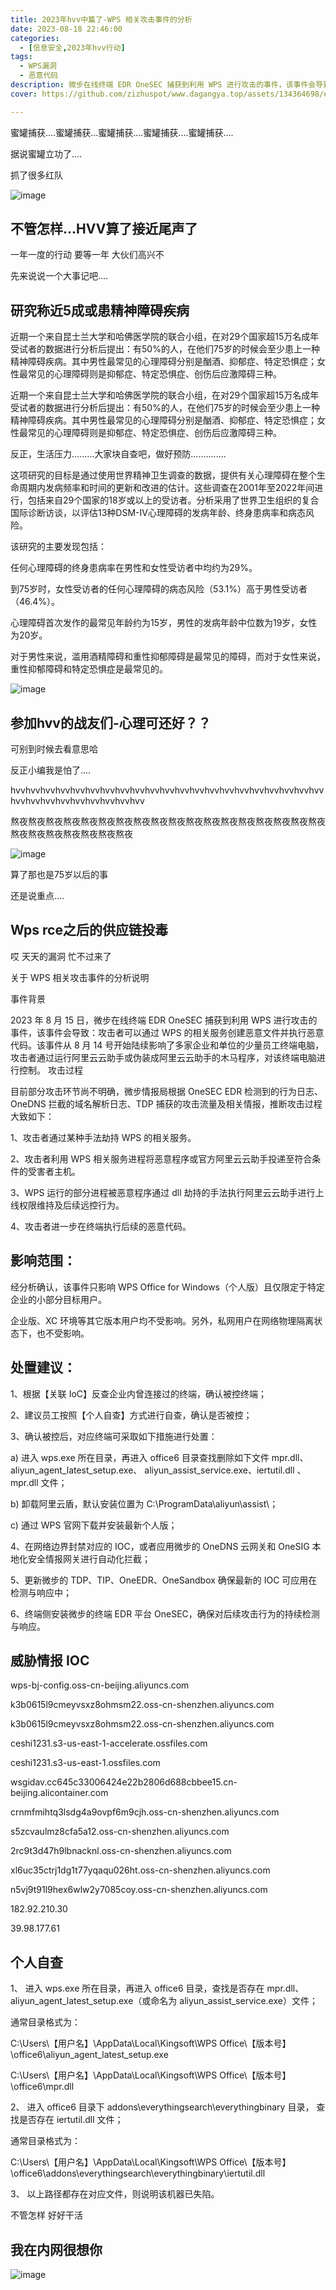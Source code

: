 ```yaml
---
title: 2023年hvv中篇了-WPS 相关攻击事件的分析
date: 2023-08-18 22:46:00
categories:
  - [信息安全,2023年hvv行动]
tags:
  - WPS漏洞
  - 恶意代码
description: 微步在线终端 EDR OneSEC 捕获到利用 WPS 进行攻击的事件，该事件会导致：攻击者可以通过 WPS 的相关服务创建恶意文件并执行恶意代码。该事件从 8 月 14 号开始陆续影响了多家企业和单位的少量员工终端电脑，攻击者通过运行阿里云云助手或伪装成阿里云云助手的木马程序，对该终端电脑进行控制。
cover: https://github.com/zizhuspot/www.dagangya.top/assets/134364698/ef634ad6-fe4b-4cc4-a997-0b839ca383aa

---
```

蜜罐捕获....蜜罐捕获...蜜罐捕获....蜜罐捕获....蜜罐捕获....

据说蜜罐立功了....

抓了很多红队

![image](https://github.com/zizhuspot/www.dagangya.top/assets/134364698/d1122572-4a4b-4278-b0fc-f99fb71208af)

## 不管怎样...HVV算了接近尾声了

一年一度的行动  要等一年  大伙们高兴不

先来说说一个大事记吧....

## 研究称近5成或患精神障碍疾病

近期一个来自昆士兰大学和哈佛医学院的联合小组，在对29个国家超15万名成年受试者的数据进行分析后提出：有50%的人，在他们75岁的时候会至少患上一种精神障碍疾病。其中男性最常见的心理障碍分别是酗酒、抑郁症、特定恐惧症；女性最常见的心理障碍则是抑郁症、特定恐惧症、创伤后应激障碍三种。

近期一个来自昆士兰大学和哈佛医学院的联合小组，在对29个国家超15万名成年受试者的数据进行分析后提出：有50%的人，在他们75岁的时候会至少患上一种精神障碍疾病。其中男性最常见的心理障碍分别是酗酒、抑郁症、特定恐惧症；女性最常见的心理障碍则是抑郁症、特定恐惧症、创伤后应激障碍三种。

反正，生活压力.........大家块自查吧，做好预防..............

这项研究的目标是通过使用世界精神卫生调查的数据，提供有关心理障碍在整个生命周期内发病频率和时间的更新和改进的估计。这些调查在2001年至2022年间进行，包括来自29个国家的18岁或以上的受访者。分析采用了世界卫生组织的复合国际诊断访谈，以评估13种DSM-IV心理障碍的发病年龄、终身患病率和病态风险。

该研究的主要发现包括：

任何心理障碍的终身患病率在男性和女性受访者中均约为29%。

到75岁时，女性受访者的任何心理障碍的病态风险（53.1%）高于男性受访者（46.4%）。

心理障碍首次发作的最常见年龄约为15岁，男性的发病年龄中位数为19岁，女性为20岁。

对于男性来说，滥用酒精障碍和重性抑郁障碍是最常见的障碍，而对于女性来说，重性抑郁障碍和特定恐惧症是最常见的。

![image](https://github.com/zizhuspot/www.dagangya.top/assets/134364698/503537ff-0d35-4059-8155-44bec0a61f68)


## 参加hvv的战友们-心理可还好？？

可别到时候去看意思哈

反正小编我是怕了....

hvvhvvhvvhvvhvvhvvhvvhvvhvvhvvhvvhvvhvvhvvhvvhvvhvvhvvhvvhvvhvvhvvhvvhvvhvvhvvhvvhvvhvvhvv

熬夜熬夜熬夜熬夜熬夜熬夜熬夜熬夜熬夜熬夜熬夜熬夜熬夜熬夜熬夜熬夜熬夜熬夜熬夜熬夜熬夜熬夜熬夜熬夜熬夜

![image](https://github.com/zizhuspot/www.dagangya.top/assets/134364698/7a9a40ef-7e9a-43aa-b3e7-7b064892c8d1)

算了那也是75岁以后的事

还是说重点....

## Wps rce之后的供应链投毒

哎 天天的漏洞 忙不过来了

关于 WPS 相关攻击事件的分析说明

事件背景

2023 年 8 月 15 日，微步在线终端 EDR OneSEC 捕获到利用 WPS 进行攻击的事件，该事件会导致：攻击者可以通过 WPS 的相关服务创建恶意文件并执行恶意代码。该事件从 8 月 14 号开始陆续影响了多家企业和单位的少量员工终端电脑，攻击者通过运行阿里云云助手或伪装成阿里云云助手的木马程序，对该终端电脑进行控制。
攻击过程

目前部分攻击环节尚不明确，微步情报局根据 OneSEC EDR 检测到的行为日志、OneDNS 拦截的域名解析日志、TDP 捕获的攻击流量及相关情报，推断攻击过程大致如下：

1、攻击者通过某种手法劫持 WPS 的相关服务。

2、攻击者利用 WPS 相关服务进程将恶意程序或官方阿里云云助手投递至符合条件的受害者主机。

3、WPS 运行的部分进程被恶意程序通过 dll 劫持的手法执行阿里云云助手进行上线权限维持及后续远控行为。

4、攻击者进一步在终端执行后续的恶意代码。

## 影响范围：

经分析确认，该事件只影响 WPS Office for Windows（个人版）且仅限定于特定企业的小部分目标用户。

企业版、XC 环境等其它版本用户均不受影响。另外，私网用户在网络物理隔离状态下，也不受影响。

## 处置建议：

1、根据【关联 IoC】反查企业内曾连接过的终端，确认被控终端；

2、建议员工按照【个人自查】方式进行自查，确认是否被控；

3、确认被控后，对应终端可采取如下措施进行处置：

a) 进入 wps.exe 所在目录，再进入 office6 目录查找删除如下文件 mpr.dll、aliyun_agent_latest_setup.exe、 aliyun_assist_service.exe、iertutil.dll 、mpr.dll 文件；

b) 卸载阿里云盾，默认安装位置为 C:\ProgramData\aliyun\assist\；

c) 通过 WPS 官网下载并安装最新个人版；

 4、在网络边界封禁对应的 IOC，或者应用微步的 OneDNS 云网关和 OneSIG 本地化安全情报网关进行自动化拦截；

 5、更新微步的 TDP、TIP、OneEDR、OneSandbox 确保最新的 IOC 可应用在检测与响应中；

 6、终端侧安装微步的终端 EDR 平台 OneSEC，确保对后续攻击行为的持续检测与响应。

## 威胁情报 IOC

wps-bj-config.oss-cn-beijing.aliyuncs.com

k3b0615l9cmeyvsxz8ohmsm22.oss-cn-shenzhen.aliyuncs.com

k3b0615l9cmeyvsxz8ohmsm22.oss-cn-shenzhen.aliyuncs.com

ceshi1231.s3-us-east-1-accelerate.ossfiles.com

ceshi1231.s3-us-east-1.ossfiles.com

wsgidav.cc645c33006424e22b2806d688cbbee15.cn-beijing.alicontainer.com

crnmfmihtq3lsdg4a9ovpf6m9cjh.oss-cn-shenzhen.aliyuncs.com

s5zcvaulmz8cfa5a12.oss-cn-shenzhen.aliyuncs.com

2rc9t3d47h9lbnacknl.oss-cn-shenzhen.aliyuncs.com

xl6uc35ctrj1dg1t77yqaqu026ht.oss-cn-shenzhen.aliyuncs.com

n5vj9t91l9hex6wlw2y7085coy.oss-cn-shenzhen.aliyuncs.com

182.92.210.30

39.98.177.61

## 个人自查

1、 进入 wps.exe 所在目录，再进入 office6 目录，查找是否存在 mpr.dll、aliyun_agent_latest_setup.exe（或命名为 aliyun_assist_service.exe）文件；

通常目录格式为：

C:\Users\【用户名】\AppData\Local\Kingsoft\WPS Office\【版本号】\office6\aliyun_agent_latest_setup.exe

C:\Users\【用户名】\AppData\Local\Kingsoft\WPS Office\【版本号】\office6\mpr.dll

2、 进入 office6 目录下 addons\everythingsearch\everythingbinary 目录， 查找是否存在 iertutil.dll 文件；

 通常目录格式为：

C:\Users\【用户名】\AppData\Local\Kingsoft\WPS Office\【版本号】\office6\addons\everythingsearch\everythingbinary\iertutil.dll

3、 以上路径都存在对应文件，则说明该机器已失陷。

不管怎样 好好干活

## 我在内网很想你

![image](https://github.com/zizhuspot/www.dagangya.top/assets/134364698/288e0def-e7ae-45ba-aa59-c63471c442f3)




